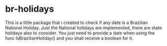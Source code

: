 # br-holidays

This is a little package that i created to check if any date is a Brazilian National Holiday.
Just the National holidays are implemented, there are state holidays also to consider. 
You just need to provide a date when using the func IsBrazilianHoliday() and you shall receive a boolean for it.
